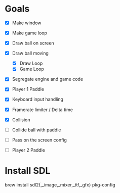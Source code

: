# Goals
- [X] Make window
- [X] Make game loop
- [X] Draw ball on screen
- [X] Draw ball moving
    - [X] Draw Loop
    - [X] Game Loop
- [X] Segregate engine and game code
- [X] Player 1 Paddle
- [X] Keyboard input handling
- [X] Framerate limiter / Delta time
- [X] Collision 
- [ ] Collide ball with paddle 
- [ ] Pass on the screen config 

- [ ] Player 2 Paddle
    
# Install SDL
brew install sdl2{,_image,_mixer,_ttf,_gfx} pkg-config